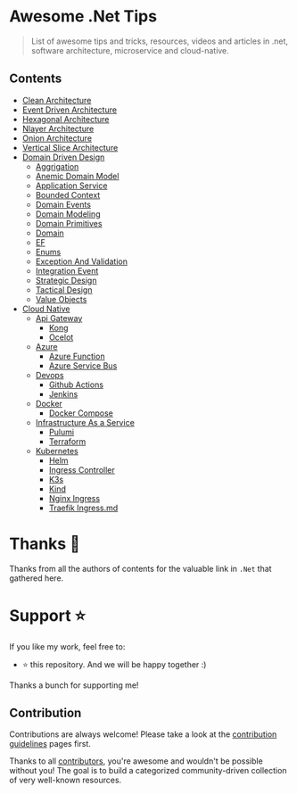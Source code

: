 # Awesome .Net Tips

> List of awesome tips and tricks, resources, videos and articles in .net, software architecture, microservice and cloud-native.

## Contents

- [Clean Architecture](architectural-design/clean-architecture.md)
- [Event Driven Architecture](architectural-design/event-driven-architecture.md)
- [Hexagonal Architecture](architectural-design/hexagonal-architecture.md)
- [Nlayer Architecture](architectural-design/nlayer-architecture.md)
- [Onion Architecture](architectural-design/onion-architecture.md)
- [Vertical Slice Architecture](architectural-design/vertical-slice-architecture.md)
- [Domain Driven Design](domain-driven-design/domain-driven-design.md)
  - [Aggrigation](domain-driven-design/aggregation.md)
  - [Anemic Domain Model](domain-driven-design/anemic-domain-model.md)
  - [Application Service](domain-driven-design/application-service.md)
  - [Bounded Context](domain-driven-design/bounded-context.md)
  - [Domain Events](domain-driven-design/domain-events.md)
  - [Domain Modeling](domain-driven-design/domain-modeling.md)
  - [Domain Primitives](domain-driven-design/domain-primitives.md)
  - [Domain](domain-driven-design/domain.md)
  - [EF](domain-driven-design/ef.md)
  - [Enums](domain-driven-design/enums.md)
  - [Exception And Validation](domain-driven-design/exception-and-validation.md)
  - [Integration Event](domain-driven-design/integration-event.md)
  - [Strategic Design](domain-driven-design/strategic-design.md)
  - [Tactical Design](domain-driven-design/tactical-design.md)
  - [Value Objects](domain-driven-design/value-objects.md)
- [Cloud Native](cloud-native/cloud-native.md)
  - [Api Gateway](cloud-native/api-gateway/api-gateway.md)
    - [Kong](cloud-native/api-gateway/kong.md)
    - [Ocelot](cloud-native/api-gateway/ocelot.md)
  - [Azure](cloud-native/azure/azure.md)  
    - [Azure Function](cloud-native/azure/azure-function.md)
    - [Azure Service Bus](azure-service-bus.md)
  - [Devops](devops/azure-devops.md)
    - [Github Actions](devops/github-actions.md)  
    - [Jenkins](devops/jenkins.md)  
  - [Docker](docker/docker.md)  
    - [Docker Compose](docker/docker-compose.md) 
  - [Infrastructure As a Service](infrastructure-as-a-service/infrastructure-as-a-service.md) 
     - [Pulumi](infrastructure-as-a-service/pulumi.md) 
     - [Terraform](infrastructure-as-a-service/terraform.md) 
  - [Kubernetes](kubernetes/kubernetes.md)    
    - [Helm](kubernetes/helm.md) 
    - [Ingress Controller](kubernetes/ingress-controller.md) 
    - [K3s](kubernetes/k3s.md) 
    - [Kind](kubernetes/kind.md) 
    - [Nginx Ingress](kubernetes/nginx-ingress.md) 
    - [Traefik Ingress.md](kubernetes/traefik-ingress.md) 
  
# Thanks :pray:
Thanks from all the authors of contents for the valuable link in `.Net` that gathered here.

# Support ⭐
If you like my work, feel free to:

- ⭐ this repository. And we will be happy together :)


Thanks a bunch for supporting me!

## Contribution

Contributions are always welcome! Please take a look at the [contribution guidelines](https://github.com/meysamhadeli/awesome-dotnet-tips/blob/main/contributing.md) pages first.

Thanks to all [contributors](https://github.com/meysamhadeli/awesome-dotnet-tips/graphs/contributors), you're awesome and wouldn't be possible without you! The goal is to build a categorized community-driven collection of very well-known resources.
